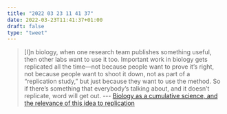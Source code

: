 ```yaml
---
title: "2022 03 23 11 41 37"
date: 2022-03-23T11:41:37+01:00
draft: false
type: "tweet"
---
```

> [I]n biology, when one research team publishes something useful, then other labs want to use it too. Important work in biology gets replicated
all the time—not because people want to prove it’s right, not because people want to shoot it down, not as part of a “replication study,” but just because they want to use the method. So if there’s something
that everybody’s talking about, and it doesn’t replicate, word will get out. --- [Biology as a cumulative science, and the relevance of this idea to replication](https://statmodeling.stat.columbia.edu/2022/03/04/biology-as-a-cumulative-science-and-the-relevance-of-this-idea-to-replication/)

